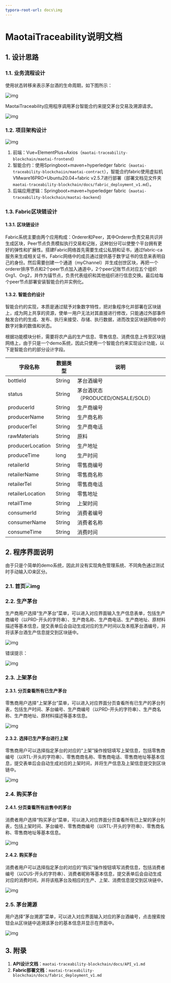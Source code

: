 ```yaml
---
typora-root-url: docs\img
---
```


# MaotaiTraceability说明文档

## 1. 设计思路

### 1.1. 业务流程设计

使用状态转移来表示茅台酒的生命周期，如下图所示：

![img](/image3-1.png)

MaotaiTraceability应用程序调用茅台智能合约来提交茅台交易及溯源请求。

![img](/image3-2.png)

### 1.2. 项目架构设计

![img](/image3-3.png)

1. 前端：Vue+ElementPlus+Axios（`maotai-traceability-blockchain/maotai-frontend`）
2. 智能合约：使用Springboot+maven+hyperledger fabric（`maotai-traceability-blockchaiin/maotai-contract`），智能合约fabric使用虚拟机VMware16PRO+Ubuntu20.04+fabric v2.5.7进行部署（部署文档见文件夹`maotai-traceability-blockchain/docs/fabric_deployment_v1.md`）。
3. 后端应用逻辑：Springboot+maven+hyperledger fabric（`maotai-traceability-blockchain/maotai-backend`）



### 1.3. Fabric区块链设计

#### 1.3.1. 区块链设计

Fabric系统主要由两个应用构成：Orderer和Peer，其中Orderer负责交易共识并生成区块，Peer节点负责模拟执行交易和记账，这种划分可以使整个平台拥有更好的弹性和扩展性。搭建Fabric网络首先需要生成公私钥和证书，通过fabric-ca服务来生成相关证书，Fabric网络中的成员通过提供基于数字证书的信息来表明自己的身份。然后需要创建一个通道（myChannel）并生成创世区块，再把一个orderer排序节点和2个peer节点加入通道中，2个peer记账节点对应五个组织Org1、Org2，并作为锚节点，负责代表组织和其他组织进行信息交换。最后给每个peer节点部署安装智能合约并实例化。

#### 1.3.2. 智能合约设计

智能合约的实现，本质是通过赋予对象数字特性，把对象程序化并部署在区块链上，成为网上共享的资源，使单一用户无法对其直接进行修改，只能通过外部事件触发合约的生成、发布、执行来接受、存储、执行数据，进而改变区块链网络中的数字对象的数值和状态。

根据功能模块分析，需要将农产品的生产信息、零售信息、消费信息上传至区块链网络上，由于只是一个demo系统，因此只使用一个智能合约来实现设计功能，以下是智能合约的部分设计字段。

| 字段名称         | 数据类型 | 说明                               |
| ---------------- | -------- | ---------------------------------- |
| bottleId         | String   | 茅台酒编号                         |
| status           | String   | 茅台酒状态（PRODUCED/ONSALE/SOLD） |
| producerId       | String   | 生产商编号                         |
| producerName     | String   | 生产商名称                         |
| producerTel      | String   | 生产商电话                         |
| rawMaterials     | String   | 原料                               |
| producerLocation | String   | 生产地址                           |
| produceTime      | long     | 生产时间                           |
| retailerId       | String   | 零售商编号                         |
| retailerName     | String   | 零售商名称                         |
| retailerTel      | String   | 零售商电话                         |
| retailerLocation | String   | 零售地址                           |
| retailTime       | String   | 上架时间                           |
| consumerId       | String   | 消费者编号                         |
| consumerName     | String   | 消费者名称                         |
| consumeTime      | String   | 消费时间                           |



## 2. 程序界面说明

由于只是个简单的demo系统，因此并没有实现角色管理系统、不同角色通过测试时手动输入ID来区分。

### 2.1. 首页![img](/image4-1.png)

### 2.2. 生产茅台

生产商用户选择“生产茅台”菜单，可以进入对应界面输入生产信息表单，包括生产商编号（以PRD-开头的字符串）、生产商名称、生产商电话、生产商地址、原材料描述等基本信息，提交表单后会自动生成对应的生产时间以及本瓶茅台酒编号，并将该茅台酒生产信息提交到区块链中。

![img](/image4-2.png)

错误提示：

![img](/image4-3.png)

### 2.3. 上架茅台

#### 2.3.1. 分页查看所有已生产茅台

零售商用户选择“上架茅台”菜单，可以进入对应界面分页查看所有已生产的茅台列表，包括生产时间、茅台编号、生产商编号（以PRD-开头的字符串）、生产商名称、生产商地址、原材料描述等基本信息。

![img](/image4-4.png)

#### 2.3.2. 选择已生产茅台进行上架

零售商用户可以选择指定茅台的对应的“上架”操作按钮填写上架信息，包括零售商编号（以RTL-开头的字符串）、零售商商名称、零售商电话、零售商地址等基本信息，提交表单后会自动生成对应的上架时间，并将生产信息及上架信息提交到区块链中。

![img](/image4-5.png)

### 2.4. 购买茅台

#### 2.4.1. 分页查看所有出售中的茅台

消费者用户选择“购买茅台”菜单，可以进入对应界面分页查看所有已上架的茅台列表，包括上架时间、茅台编号、零售商商编号（以RTL-开头的字符串）、零售商名称、零售商地址等基本信息。

![img](/image4-6.png)

#### 2.4.2. 购买茅台

消费者用户可以选择指定茅台的对应的“购买”操作按钮填写消费信息，包括消费者编号（以CUS-开头的字符串）、消费者昵称等基本信息，提交表单后会自动生成对应的消费时间，并将该瓶茅台及相应的生产、上架、消费信息提交到区块链中。

![img](/image4-7.png)

### 2.5. 茅台溯源

用户选择“茅台溯源”菜单，可以进入对应界面输入对应的茅台酒编号，点击搜索按钮会从区块链中追溯该茅台的基本信息并显示在界面中。

![img](/image4-8.png)

## 3. 附录

1. **API设计文档**：`maotai-traceability-blockchain/docs/API_v1.md` []()
2. **Fabric部署文档**：`maotai-traceability-blockchain/docs/fabric_deployment_v1.md`

   